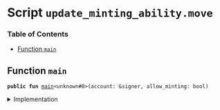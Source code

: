 
<a name="SCRIPT"></a>

# Script `update_minting_ability.move`

### Table of Contents

-  [Function `main`](#SCRIPT_main)



<a name="SCRIPT_main"></a>

## Function `main`



<pre><code><b>public</b> <b>fun</b> <a href="#SCRIPT_main">main</a>&lt;unknown#0&gt;(account: &signer, allow_minting: bool)
</code></pre>



<details>
<summary>Implementation</summary>


<pre><code><b>fun</b> <a href="#SCRIPT_main">main</a>&lt;Currency&gt;(account: &signer, allow_minting: bool) {
    <a href="../../modules/doc/Libra.md#0x0_Libra_update_minting_ability">Libra::update_minting_ability</a>&lt;Currency&gt;(account, allow_minting)
}
</code></pre>



</details>
